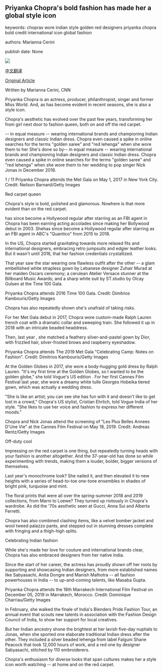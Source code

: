 ## Priyanka Chopra's bold fashion has made her a global style icon

keywords: chopras wore indian style golden red designers priyanka chopra bold credit international icon global fashion

authors: Marianna Cerini

publish date: None

![](https://cdn.cnn.com/cnnnext/dam/assets/200427213812-13-priyanka-chopra-fashion-restricted-super-tease.jpg)

[中文翻译](Priyanka%20Chopra%27s%20bold%20fashion%20has%20made%20her%20a%20global%20style%20icon_zh.md)

[Original Article](https://edition.cnn.com/style/article/priyanka-chopra-fashion-intl-hnk/index.html)

Written by Marianna Cerini, CNN

Priyanka Chopra is an actress, producer, philanthropist, singer and former Miss World. And, as has become evident in recent seasons, she is also a style icon.

Chopra's aesthetic has evolved over the past few years, transforming her from girl next door to fashion queen, both on and off the red carpet.

-- in equal measure -- wearing international brands and championing Indian designers and classic Indian dress. Chopra even caused a spike in online searches for the terms "golden saree" and "red lehenga" when she wore them to her She's done so by-- in equal measure -- wearing international brands and championing Indian designers and classic Indian dress. Chopra even caused a spike in online searches for the terms "golden saree" and "red lehenga" when she wore them to her wedding to pop singer Nick Jonas in December 2018.





















1 / 11 Priyanka Chopra attends the Met Gala on May 1, 2017 in New York City. Credit: Neilson Barnard/Getty Images

Red carpet queen

Chopra's style is bold, polished and glamorous. Nowhere is that more evident than on the red carpet.

has since become a Hollywood regular after starring as an FBI agent in Chopra has been earning acting accolades since making her Bollywood debut in 2003. Shehas since become a Hollywood regular after starring as an FBI agent in ABC's "Quantico" from 2015 to 2018.

In the US, Chopra started gravitating towards more relaxed fits and international designers, embracing retro jumpsuits and edgier leather looks. But it wasn't until 2016, that her fashion credentials crystallized.

That year saw the star wearing one flawless outfit after the other -- a glam embellished white strapless gown by Lebanese designer Zuhair Murad at her maiden Oscars ceremony; a cerulean Atelier Versace stunner at the Billboard Music Awards; and a sharp white suit by ST.studio by Olcay Gulsen at the Time 100 Gala.

Priyanka Chopra attends 2016 Time 100 Gala. Credit: Dimitrios Kambouris/Getty Images

Chopra has also repeatedly shown she's unafraid of taking risks.

For her Met Gala debut in 2017, Chopra wore custom-made Ralph Lauren trench coat with a dramatic collar and sweeping train. She followed it up in 2018 with an intricate beaded headdress.

Then, last year , she matched a feathery silver-and-pastel gown by Dior, with frizzled hair, silver-frosted brows and raspberry eyeshadow.

Priyanka Chopra attends The 2019 Met Gala "Celebrating Camp: Notes on Fashion". Credit: Dimitrios Kambouris/Getty Images

At the Golden Globes in 2017, she wore a body-hugging gold dress by Ralph Lauren. "It's my first time at the Golden Globes, so I wanted to be the golden globe," she told Vogue's US edition . For her first Cannes Film Festival last year, she wore a dreamy white tulle Georges Hobeika tiered gown, which was actually a wedding dress.

"She is like an artist; you can see she has fun with it and doesn't like to get lost in a crowd," Chopra's US stylist, Cristian Ehrlich, told Vogue India of her style. "She likes to use her voice and fashion to express her different moods."

Chopra and Nick Jonas attend the screening of "Les Plus Belles Annees D'Une Vie" at the Cannes Film Festival on May 18, 2019. Credit: Andreas Rentz/Getty Images

Off-duty cool

Impressing on the red carpet is one thing, but repeatedly turning heads with your fashion is another altogether. And the 37-year-old has done so while experimenting with trends, making them a louder, bolder, bigger versions of themselves.

Last year's monochrome look? She nailed it, and then elevated it to new heights with a series of head-to-toe one-tone ensembles in shades of bright pink, turquoise and mint.

The floral prints that were all over the spring-summer 2018 and 2019 collections, from Marni to Loewe? They turned up riotously in Chopra's wardrobe. As did the '70s aesthetic seen at Gucci, Anna Sui and Alberta Ferretti.

Chopra has also combined clashing items, like a velvet bomber jacket and wool tweed palazzo pants, and stepped out in stunning dresses complete with fringing and a thigh-high splits.

Celebrating Indian fashion

While she's made her love for couture and international brands clear, Chopra has also embraced designers from her native India.

Since the start of her career, the actress has proudly shown off her roots by supporting and showcasing Indian designers, from more established names like Sabyasachi, Anita Dongre and Manish Malhotra -- all fashion powerhouses in India -- to up-and-coming talents, like Masaba Gupta.

Priyanka Chopra attends the 18th Marrakech International Film Festival on December 05, 2019 in Marrakech, Morocco. Credit: Dominique Charriau/Getty Images

In February, she walked the finale of India's Blenders Pride Fashion Tour, an annual event that scouts new talents in association with the Fashion Design Council of India, to show her support for local creatives.

But her Indian ancestry shone the brightest at her lavish five-day nuptials to Jonas, when she sported one elaborate traditional Indian dress after the other. They included a silver beaded lehenga from label Falguni Shane Peacock that took 12,000 hours of work, and a red one by designer Sabyasachi, stitched by 110 embroiderers.

Chopra's enthusiasm for diverse looks that span cultures makes her a style icon worth watching -- at home and on the red carpet.
